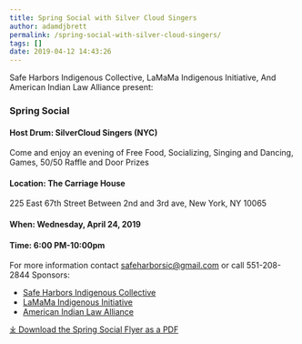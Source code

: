 ```yaml
---
title: Spring Social with Silver Cloud Singers
author: adamdjbrett
permalink: /spring-social-with-silver-cloud-singers/
tags: []
date: 2019-04-12 14:43:26
---
```

Safe Harbors Indigenous Collective, LaMaMa Indigenous Initiative, And American Indian Law Alliance present:

### <a id="Spring_Social_3"></a>Spring Social

#### <a id="Host_Drum_SilverCloud_Singers_NYC_4"></a>Host Drum: SilverCloud Singers (NYC)

Come and enjoy an evening of Free Food, Socializing, Singing and Dancing, Games, 50/50 Raffle and Door Prizes

#### <a id="Location_The_Carriage_House_8"></a>Location: The Carriage House

225 East 67th Street Between 2nd and 3rd ave, New York, NY 10065

#### <a id="When_Wednesday_April_24_2019_12"></a>When: Wednesday, April 24, 2019

#### <a id="Time_600_PM1000pm_13"></a>Time: 6:00 PM-10:00pm

For more information contact [safeharborsic@gmail.com](mailto:safeharborsic@gmail.com) or call 551-208-2844 Sponsors:

*   [Safe Harbors Indigenous Collective](https://www.facebook.com/safeharborsic/)
*   [LaMaMa Indigenous Initiative](http://lamama.org/programs/indigenous_initiative/)
*   [American Indian Law Alliance](https://aila.ngo)

[⤓ Download the Spring Social Flyer as a PDF](https://aila.ngo/wp-content/uploads/2019/04/springsocial2019-rev2.pdf)
